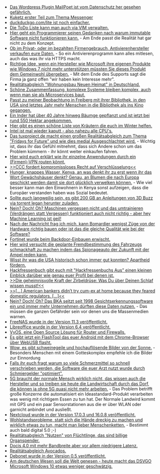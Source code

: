 * [Das Wordpress Plugin MailPoet ist vom Datenschutz her gesehen gefährlich.](https://www.kuketz-blog.de/wichtiger-hinweis-verabschiedung-vom-newsletter/)
* [Kuketz erster Teil zum Thema Messenger](https://www.kuketz-blog.de/die-verrueckte-welt-der-messenger-messenger-teil1/)
* [duckduckgo.com/lite ist noch einfacher.](https://duckduckgo.com/lite/)
* [Die ToDo Liste kann man auch via VIM verwalten.](https://opensource.com/article/20/1/vim-task-list-reddit-twitter)
* [Hier geht ein Programmierer seinen Gedanken nach warum immutable Software nicht funktionieren kann.](https://utcc.utoronto.ca/~cks/space/blog/tech/RealWorldIsMutable) - Am Ende passt die Realität hat gar nicht zu dem Konzept.
* [Ob im Privat- oder im bezahlten Firmengebrauch, Antivierenhersteller verkaufen eure Daten.](https://blog.fefe.de/?ts=a0d1baf7) - So ein Antivierenprogramm kann alles mitlesen, auch das was ihr via HTTPS macht.
* [Richtige Idee, wenn ein Hersteller wie Microsoft ihre eigenen Produkte wie Windows 7 nicht mehr unterstützen müssten Sie dieses Produkt dem Gemeinwohl übergeben.](https://www.heise.de/newsticker/meldung/Free-Software-Foundation-Windows-7-soll-freie-Software-werden-4646110.html) - Mit dem Ende des Supports sagt die Firma ja ganz offen "wir haben kein Interesse mehr".
* [Realitätsabgleich "Wohnungsbau Neuen Heimat" in Deutschland.](https://blog.fefe.de/?ts=a0d00565)
* [Schöne Zusammenfassung, komplexe Systeme bleiben komplex, auch wenn man sie als Microservices baut.](https://blog.fefe.de/?ts=a0d07bd8)
* [Passt zu meiner Beobachtung in Freiberg mit ihrer Bibliothek, in den USA sind letztes Jahr mehr Menschen in die Bibliothek als ins Kino gegangen.](https://blog.fefe.de/?ts=a0d37ee1)
* [Ein Inder hat über 40 Jahre hinweg Bäumge gepflanzt und ist jetzt bei rund 550 Hektar angekommen.](https://netzfrauen.org/2020/01/28/india-9/)
* [Hier gibt es einen schöne Liste von Kräutern die euch im Winter helfen.](https://www.kraeuterallerlei.de/wirksam-im-winter-kraeuter-fuers-immunsystem/)
* [Intel ist mal wieder kaputt - also nahezu alle CPU's.](https://www.golem.de/news/sicherheitsluecken-l1des-und-vrs-machen-intel-chips-angreifbar-2001-146308.html)
* [Das tuxproject.de macht einen großen Realitätsabgleich zum Thema "Fridays for Future" und wie dies medial Ausgeschlachtet wird.](https://tuxproject.de/blog/2020/01/ueber-wohlstand/) - Wichtig ist, dass ihr das Gefühl mitnehmt, dass sich Andere schon um das Problem kümmern - ihr könnt weiter einkaufen fahren.
* [Hier wird euch erklärt wie ihr einzelne Anwendungen durch ein (Firmen)-VPN routen könnt.](https://nullday.de/posts/routing-applications-through-a-vpn/)
* [>>CCC fordert kompromissloses Recht auf Verschlüsselung<<](https://www.ccc.de/de/updates/2020/ccc-fordert-kompromissloses-recht-auf-verschlusselung)
* [Hunger, knappes Wasser, Kenya, an was denkt ihr zu erst wenn ihr das Wort Gewächshäuser denkt? Genau, an Blumen die nach Europa geschickt werden damit sie dort glücklich verwelken können.](https://netzfrauen.org/2020/01/27/kenya-2/) - Wie viel besser kann man den Einwohnern in Kenya sonst aufzeigen, dass die Europäer verstanden haben was Sozial bedeutet.
* [Sollte euch langweilig sein, es gibt 200 GB an Anleitungen von 3D Buzz via torrent legan herunter zuladen.](https://www.ghacks.net/2020/01/27/200-gigabytes-of-development-and-design-tutorials-from-3d-buzz-released/)
* [Nein? Doch! Oh? Maschinen vergessen nicht und das umtrainieren (Verdrängen statt Vergessen) funktioniert auch nicht richtig - aber hey Machine Learning ist geil!](https://blog.fefe.de/?ts=a0d13f93)
* [Nach der Nachricht frag ich mich, kann Bomardier wenigst Züge von der Hardware richtig bauen oder ist das die gleiche Qualität wie bei der Software?](https://blog.fefe.de/?ts=a0d137af)
* [Fortinet wurde beim Backdoor-Einbauen erwischt.](https://blog.fefe.de/?ts=a0ce6c5b)
* [Hier wird versucht die geplante Fremdbestimmung des Fahrzeugs schmackhaft zu machen indem das Spionageauto der Zukunft mit der Ampel reden kann.](https://www.golem.de/news/vernetzung-ampeln-melden-audis-gruenes-licht-2001-146326-rss.html)
* [Wisst ihr was die USA historisch schon immer gut konnten? Apartheid fördern.](https://weltnetz.tv/ticker/2262-nicht-deal-sondern-trumps-betrug-des-jahrhunderts)
* [Hackfressenbuch gibt euch mit "Hackfressenbuchs Aus" einen kleinen Einblick darüber wie genau euer Profil bei denen ist.](https://www.ghacks.net/2020/01/28/facebooks-off-facebook-activity-tool-is-now-available-to-everyone/)
* [>>Die geheimnisvolle Kraft der Zirbeldrüse: Was Du über Deinen Schlaf wissen musst!<<](https://www.welt-im-wandel.tv/video/die-geheimnisvolle-kraft-der-zirbeldruese-was-du-ueber-deinen-schlaf-wissen-musst/)
* [>>[...] American bankers didn’t try cum-ex at home because they feared domestic regulators. [...]<<](https://blog.fefe.de/?ts=a0cf8e7a)
* [Nein? Doch! Oh? Das BKA seitzt seit 1998 Gesichtserkennungssoftware ein und immer mehr Unternehmen dürften diese Daten nutzen.](https://www.golem.de/news/ueberwachung-polizei-speichert-5-8-millionen-gesichtserkennungsbilder-2001-146363-rss.html) - Das müssen die ganzen Gefährder sein vor denen uns die Massenmedien warnen.
* [FreeNAS wurde in der Version 11.3 veröffentlicht.](http://www.phoronix.com/scan.php?page=news_item&px=FreeNAS-11.3-Released)
* [Libreoffice wurde in der Version 6.4 veröffentlicht.](https://www.pro-linux.de/news/1/27758/libreoffice-64-freigegeben.html)
* [VyOS, eine Open Source Lösung für Router und Firewalls.](https://opensource.com/article/20/1/open-source-networking)
* [Es gibt jetzt ein FlashTool das euer Android mit dem Chrome-Browser über WebUSB flasht.](https://source.android.com/setup/contribute/flash)
* [Wow, es gibt schweinegeile und hochauflösende Bilder von der Sonne.](https://blog.fefe.de/?ts=a0cc0aaf) - Besonders Menschen mit einem Gotteskomplex empfehle ich die Bilder zur Einnordung
* [Falls ihr euch fragt warum so viele Schmerzmittel so schnell verschrieben werden, die Software die euer Arzt nutzt wurde durch Schmiergelder "optimiert".](https://blog.fefe.de/?ts=a0cc0944)
* [5G braucht der normale Mensch wirklich nicht, das wissen auch die Hersteller und so treiben sie heute die Landwirtschaft durch das Dorf, die können ja ohne 5G quasi nicht mehr arbeiten.](https://www.golem.de/news/landwirtschaft-4-0-ohne-daten-geht-nichts-mehr-auf-dem-acker-2001-146379.html) - Das Problem betrifft große Konzerne die automatisiert ein Ideastandard-Produkt verarbeiten was wenig mit richtigem Essen zu tun hat. Der Normale Landwird kommt mit GPS und ein paar Sensorstationen aus die er über WLAN oder garnicht anbindet und ausließt.
* [Nextcloud wurde in der Version 17.0.3 und 16.0.8 veröffentlicht.](https://nextcloud.com/blog/17-0-3-and-16-0-8-out-now/)
* [Wohlstandsprobleme, statt sich die Hände dreckig zu machen und wirklich etwas zu tun, macht man lieber Menschenketten.](https://tuxproject.de/blog/2020/01/haendchenhalten-gegen-den-tod/) - Bestimmt auch bald digital 5.0 ;-)
* [Realitätsabgleich "Nutzen" von Flüchtlinge, das sind billige Organspender.](https://netzfrauen.org/2020/01/30/libya-2/)
* [Docis 4.0 mit mehr Bandbreite aber vor allem niedrigere Latenz.](https://www.golem.de/news/technetix-docsis-4-0-mit-10g-im-kabelnetz-wird-wirklichkeit-2001-146400.html)
* [Realitätsabgleich Avocados.](https://netzfrauen.org/2020/01/31/avocado-2/)
* [Debonet wurde in der Version 0.5 veröffentlicht.](https://www.ghacks.net/2020/02/01/windows-10-privacy-debotnet-0-5-update-brings-massive-improvements/)
* [Am deutschen Wesen soll die Welt genesen - heute macht das DSVGO Microsoft Windows 10 etwas weniger geschwätzig.](https://www.ghacks.net/2020/02/02/german-data-protection-agency-windows-10-1909-enterprise-telemetry-can-be-fully-disabled/)

